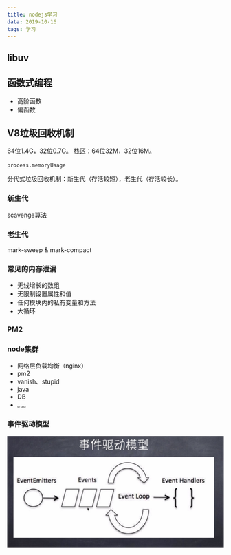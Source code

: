 ```yaml
---
title: nodejs学习
data: 2019-10-16
tags: 学习
---
```


## libuv

## 函数式编程

- 高阶函数
- 偏函数

## V8垃圾回收机制

64位1.4G，32位0.7G。
栈区：64位32M，32位16M。

`process.memoryUsage`

分代式垃圾回收机制：新生代（存活较短），老生代（存活较长）。

### 新生代

scavenge算法

### 老生代

mark-sweep & mark-compact

### 常见的内存泄漏

- 无线增长的数组
- 无限制设置属性和值
- 任何模块内的私有变量和方法
- 大循环

### PM2

### node集群

- 网络层负载均衡（nginx）
- pm2
- vanish、stupid
- java
- DB
- 。。。

### 事件驱动模型

<img src="../../images/20191105104740.jpg" alt="事件驱动模型" />